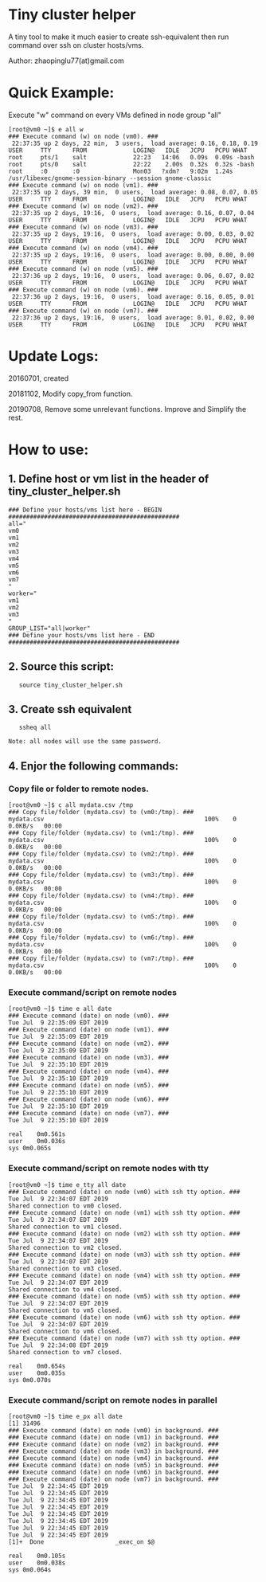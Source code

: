 # Tiny cluster helper
A tiny tool to make it much easier to create ssh-equivalent then run command over ssh on cluster hosts/vms.

Author: zhaopinglu77(at)gmail.com

# Quick Example:
Execute "w" command on every VMs defined in node group "all"

    [root@vm0 ~]$ e all w
    ### Execute command (w) on node (vm0). ###
     22:37:35 up 2 days, 22 min,  3 users,  load average: 0.16, 0.18, 0.19
    USER     TTY      FROM             LOGIN@   IDLE   JCPU   PCPU WHAT
    root     pts/1    salt             22:23   14:06   0.09s  0.09s -bash
    root     pts/0    salt             22:22    2.00s  0.32s  0.32s -bash
    root     :0       :0               Mon03   ?xdm?   9:02m  1.24s /usr/libexec/gnome-session-binary --session gnome-classic
    ### Execute command (w) on node (vm1). ###
     22:37:35 up 2 days, 39 min,  0 users,  load average: 0.08, 0.07, 0.05
    USER     TTY      FROM             LOGIN@   IDLE   JCPU   PCPU WHAT
    ### Execute command (w) on node (vm2). ###
     22:37:35 up 2 days, 19:16,  0 users,  load average: 0.16, 0.07, 0.04
    USER     TTY      FROM             LOGIN@   IDLE   JCPU   PCPU WHAT
    ### Execute command (w) on node (vm3). ###
     22:37:35 up 2 days, 19:16,  0 users,  load average: 0.00, 0.03, 0.02
    USER     TTY      FROM             LOGIN@   IDLE   JCPU   PCPU WHAT
    ### Execute command (w) on node (vm4). ###
     22:37:35 up 2 days, 19:16,  0 users,  load average: 0.00, 0.00, 0.00
    USER     TTY      FROM             LOGIN@   IDLE   JCPU   PCPU WHAT
    ### Execute command (w) on node (vm5). ###
     22:37:36 up 2 days, 19:16,  0 users,  load average: 0.06, 0.07, 0.02
    USER     TTY      FROM             LOGIN@   IDLE   JCPU   PCPU WHAT
    ### Execute command (w) on node (vm6). ###
     22:37:36 up 2 days, 19:16,  0 users,  load average: 0.16, 0.05, 0.01
    USER     TTY      FROM             LOGIN@   IDLE   JCPU   PCPU WHAT
    ### Execute command (w) on node (vm7). ###
     22:37:36 up 2 days, 19:16,  0 users,  load average: 0.01, 0.02, 0.00
    USER     TTY      FROM             LOGIN@   IDLE   JCPU   PCPU WHAT



# Update Logs:
20160701, created

20181102, Modify copy_from function.

20190708, Remove some unrelevant functions. Improve and Simplify the rest.

# How to use:
## 1. Define host or vm list in the header of tiny_cluster_helper.sh

    ### Define your hosts/vms list here - BEGIN ################################################
    all="
    vm0
    vm1
    vm2
    vm3
    vm4
    vm5
    vm6
    vm7
    "
    worker="
    vm1
    vm2
    vm3
    "
    GROUP_LIST="all|worker"
    ### Define your hosts/vms list here - END ################################################

## 2. Source this script: 

       source tiny_cluster_helper.sh

## 3. Create ssh equivalent

       ssheq all

    Note: all nodes will use the same password.

## 4. Enjor the following commands:

   ### Copy file or folder to remote nodes.   
    
    [root@vm0 ~]$ c all mydata.csv /tmp
    ### Copy file/folder (mydata.csv) to (vm0:/tmp). ###
    mydata.csv                                             100%    0     0.0KB/s   00:00    
    ### Copy file/folder (mydata.csv) to (vm1:/tmp). ###
    mydata.csv                                             100%    0     0.0KB/s   00:00    
    ### Copy file/folder (mydata.csv) to (vm2:/tmp). ###
    mydata.csv                                             100%    0     0.0KB/s   00:00    
    ### Copy file/folder (mydata.csv) to (vm3:/tmp). ###
    mydata.csv                                             100%    0     0.0KB/s   00:00    
    ### Copy file/folder (mydata.csv) to (vm4:/tmp). ###
    mydata.csv                                             100%    0     0.0KB/s   00:00    
    ### Copy file/folder (mydata.csv) to (vm5:/tmp). ###
    mydata.csv                                             100%    0     0.0KB/s   00:00    
    ### Copy file/folder (mydata.csv) to (vm6:/tmp). ###
    mydata.csv                                             100%    0     0.0KB/s   00:00    
    ### Copy file/folder (mydata.csv) to (vm7:/tmp). ###
    mydata.csv                                             100%    0     0.0KB/s   00:00
       
   ### Execute command/script on remote nodes
    
    [root@vm0 ~]$ time e all date
    ### Execute command (date) on node (vm0). ###
    Tue Jul  9 22:35:09 EDT 2019
    ### Execute command (date) on node (vm1). ###
    Tue Jul  9 22:35:09 EDT 2019
    ### Execute command (date) on node (vm2). ###
    Tue Jul  9 22:35:09 EDT 2019
    ### Execute command (date) on node (vm3). ###
    Tue Jul  9 22:35:10 EDT 2019
    ### Execute command (date) on node (vm4). ###
    Tue Jul  9 22:35:10 EDT 2019
    ### Execute command (date) on node (vm5). ###
    Tue Jul  9 22:35:10 EDT 2019
    ### Execute command (date) on node (vm6). ###
    Tue Jul  9 22:35:10 EDT 2019
    ### Execute command (date) on node (vm7). ###
    Tue Jul  9 22:35:10 EDT 2019

    real	0m0.561s
    user	0m0.036s
    sys	0m0.065s
       
   ### Execute command/script on remote nodes with tty
       
    [root@vm0 ~]$ time e_tty all date
    ### Execute command (date) on node (vm0) with ssh tty option. ###
    Tue Jul  9 22:34:07 EDT 2019
    Shared connection to vm0 closed.
    ### Execute command (date) on node (vm1) with ssh tty option. ###
    Tue Jul  9 22:34:07 EDT 2019
    Shared connection to vm1 closed.
    ### Execute command (date) on node (vm2) with ssh tty option. ###
    Tue Jul  9 22:34:07 EDT 2019
    Shared connection to vm2 closed.
    ### Execute command (date) on node (vm3) with ssh tty option. ###
    Tue Jul  9 22:34:07 EDT 2019
    Shared connection to vm3 closed.
    ### Execute command (date) on node (vm4) with ssh tty option. ###
    Tue Jul  9 22:34:07 EDT 2019
    Shared connection to vm4 closed.
    ### Execute command (date) on node (vm5) with ssh tty option. ###
    Tue Jul  9 22:34:07 EDT 2019
    Shared connection to vm5 closed.
    ### Execute command (date) on node (vm6) with ssh tty option. ###
    Tue Jul  9 22:34:07 EDT 2019
    Shared connection to vm6 closed.
    ### Execute command (date) on node (vm7) with ssh tty option. ###
    Tue Jul  9 22:34:08 EDT 2019
    Shared connection to vm7 closed.

    real	0m0.654s
    user	0m0.035s
    sys	0m0.070s
    
   ### Execute command/script on remote nodes in parallel

    [root@vm0 ~]$ time e_px all date
    [1] 31496
    ### Execute command (date) on node (vm0) in background. ###
    ### Execute command (date) on node (vm1) in background. ###
    ### Execute command (date) on node (vm2) in background. ###
    ### Execute command (date) on node (vm3) in background. ###
    ### Execute command (date) on node (vm4) in background. ###
    ### Execute command (date) on node (vm5) in background. ###
    ### Execute command (date) on node (vm6) in background. ###
    ### Execute command (date) on node (vm7) in background. ###
    Tue Jul  9 22:34:45 EDT 2019
    Tue Jul  9 22:34:45 EDT 2019
    Tue Jul  9 22:34:45 EDT 2019
    Tue Jul  9 22:34:45 EDT 2019
    Tue Jul  9 22:34:45 EDT 2019
    Tue Jul  9 22:34:45 EDT 2019
    Tue Jul  9 22:34:45 EDT 2019
    Tue Jul  9 22:34:45 EDT 2019
    [1]+  Done                    _exec_on $@

    real	0m0.105s
    user	0m0.038s
    sys	0m0.064s







